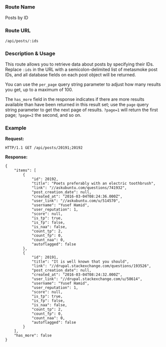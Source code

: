 ### Route Name
Posts by ID

### Route URL

    /api/posts/:ids

### Description & Usage
This route allows you to retrieve data about posts by specifying their IDs. Replace `:ids` in the URL with a semicolon-delimited list of metasmoke post IDs, and all database fields on each post object will be returned.

You can use the `per_page` query string parameter to adjust how many results you get, up to a maximum of 100.

The `has_more` field in the response indicates if there are more results available than have been returned in this result set; use the `page` query string parameter to get the next page of results. `?page=1` will return the first page; `?page=2` the second, and so on.

### Example
**Request:**

    HTTP/1.1 GET /api/posts/20191;20192

**Response:**

    {
        "items": [
            {
                "id": 20192,
                "title": "Poets preferably with an electric toothbrush",
                "link": "//askubuntu.com/questions/741932",
                "post_creation_date": null,
                "created_at": "2016-03-04T08:24:36.000Z",
                "user_link": "//askubuntu.com/u/514570",
                "username": "Yusef Hamid",
                "user_reputation": 1,
                "score": null,
                "is_tp": true,
                "is_fp": false,
                "is_naa": false,
                "count_tp": 2,
                "count_fp": 0,
                "count_naa": 0,
                "autoflagged": false
            },
            {
                "id": 20191,
                "title": "It is well known that you should",
                "link": "//drupal.stackexchange.com/questions/193526",
                "post_creation_date": null,
                "created_at": "2016-03-04T08:24:32.000Z",
                "user_link": "//drupal.stackexchange.com/u/58614",
                "username": "Yusef Hamid",
                "user_reputation": 1,
                "score": null,
                "is_tp": true,
                "is_fp": false,
                "is_naa": false,
                "count_tp": 2,
                "count_fp": 0,
                "count_naa": 0,
                "autoflagged": false
            }
        ],
        "has_more": false
    }